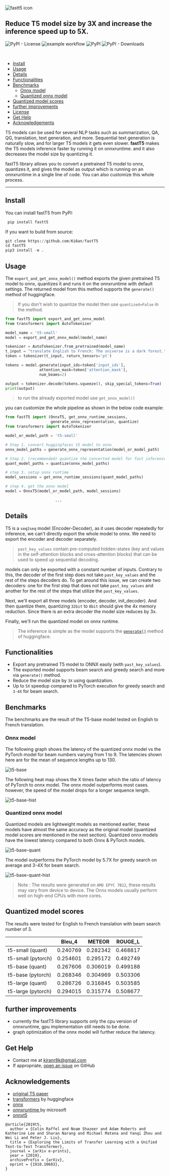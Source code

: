 ![fastt5 icon](data/fastT5.png)

## **Reduce T5 model size by 3X and increase the inference speed up to 5X.** 
 ![PyPI - License](https://img.shields.io/pypi/l/fastt5)   ![example workflow](https://github.com/ki6an/fastT5/actions/workflows/ci-workflow.yml/badge.svg) ![PyPI](https://img.shields.io/pypi/v/fastt5)  ![PyPI - Downloads](https://img.shields.io/pypi/dm/fastt5)

</br>
 

- [Install](#install)
- [Usage](#usage)
- [Details](#details)
- [Functionalities](#functionalities)
- [Benchmarks](#benchmarks)
  - [Onnx model](#onnx-model)
  - [Quantized onnx model](#quantized-onnx-model)
- [Quantized model scores](#quantized-model-scores)
- [further improvements](#further-improvements)
- [License](#license)
- [Get Help](#get-help)
- [Acknowledgements](#acknowledgements)


T5 models can be used for several NLP tasks such as summarization, QA, QG, translation, text generation, and more. Sequential text generation is naturally slow,  and for larger T5 models it gets even slower. **fastT5** makes the T5 models inference faster by running it on onnxruntime. and it also decreases the model size by quantizing it. 

fastT5 library allows you to convert a pretrained T5 model to onnx, quantizes it, and gives the model as output which is running on an onnxruntime in a single line of code. You can also customize this whole process.


---
## Install 
You can install fastT5 from PyPI:
```python
 pip install fastt5
```
If you want to build from source:
```python
git clone https://github.com/Ki6an/fastT5
cd fastT5
pip3 install -e .
```


## Usage 

The `export_and_get_onnx_model()` method exports the given pretrained T5 model to onnx, quantizes it and runs it on the onnxruntime with default settings. The returned model from this method supports the `generate()` method of huggingface.

>If you don't wish to quantize the model then use `quantized=False` in the method.

```python
from fastT5 import export_and_get_onnx_model
from transformers import AutoTokenizer

model_name = 't5-small'
model = export_and_get_onnx_model(model_name)

tokenizer = AutoTokenizer.from_pretrained(model_name)
t_input = "translate English to French: The universe is a dark forest."
token = tokenizer(t_input, return_tensors='pt')

tokens = model.generate(input_ids=token['input_ids'],
               attention_mask=token['attention_mask'],
               num_beams=2)

output = tokenizer.decode(tokens.squeeze(), skip_special_tokens=True)
print(output)
```
> to run the already exported model use `get_onnx_model()` 

you can customize the whole pipeline as shown in the below code example:

```python
from fastT5 import (OnnxT5, get_onnx_runtime_sessions,
                    generate_onnx_representation, quantize)
from transformers import AutoTokenizer

model_or_model_path = 't5-small'

# Step 1. convert huggingfaces t5 model to onnx
onnx_model_paths = generate_onnx_representation(model_or_model_path)

# Step 2. (recommended) quantize the converted model for fast inference and to reduce model size.
quant_model_paths = quantize(onnx_model_paths)

# step 3. setup onnx runtime
model_sessions = get_onnx_runtime_sessions(quant_model_paths)

# step 4. get the onnx model
model = OnnxT5(model_or_model_path, model_sessions)

                      ...
```

## Details 
T5 is a `seq2seq` model (Encoder-Decoder), as it uses decoder repeatedly for inference, we can't directly export the whole model to onnx. We need to export the encoder and decoder separately. 

> `past_key_values` contain pre-computed hidden-states (key and values in the self-attention blocks and cross-attention blocks) that can be used to speed up sequential decoding.

models can only be exported with a constant number of inputs. Contrary to this, the decoder of the first step does not take `past_key_values` and the rest of the steps decoders do. To get around this issue,  we can create two decoders: one for the first step that does not take `past_key_values` and another for the rest of the steps that utilize the `past_key_values`.

Next, we'll export all three models (encoder, decoder, init_decoder). And then quantize them, quantizing `32bit` to `8bit` should give the 4x memory reduction. Since there is an extra decoder the model size reduces by 3x. 

Finally, we'll run the quantized model on onnx runtime. 

>The inference is simple as the model supports the [`generate()`](https://huggingface.co/transformers/main_classes/model.html?highlight=generate#transformers.generation_utils.GenerationMixin.generate) method of huggingface.



## Functionalities

- Export any pretrained T5 model to ONNX easily (with `past_key_values`).
- The exported model supports beam search and greedy search and more via `generate()` method.
- Reduce the model size by `3X` using quantization.
- Up to `5X` speedup compared to PyTorch execution for greedy search and `3-4X`  for beam search.

## Benchmarks
The benchmarks are the result of the T5-base model tested on English to French translation.

### Onnx model
The following graph shows the latency of the quantized onnx model vs the PyTorch model for beam numbers varying from 1 to 9. The latencies shown here are for the mean of sequence lengths up to 130.

![t5-base](data/t5-base.png)

The following heat map shows the X times faster which the ratio of latency of PyTorch to onnx model.
The onnx model outperforms most cases. however, the speed of the model drops for a longer sequence length.


![t5-base-hist](data/t5_base_h.png)

### Quantized onnx model
Quantized models are lightweight models as mentioned earlier, these models have almost the same accuracy as the original model (quantized model scores are mentioned in the next section). Quantized onnx models have the lowest latency compared to both Onnx &  PyTorch models.


![t5-base-quant](data/t5-base-quant.png)
 
The model outperforms the PyTorch model by 5.7X for greedy search on average and 3-4X for beam search.


![t5-base-quant-hist](data/t5_base_quant_h.png)


> Note : The results were generated on `AMD EPYC 7B12`, these results may vary from device to device. The Onnx models usually perform well on high-end CPUs with more cores.

## Quantized model scores 
The results were tested for English to French translation with beam search number of 3.

|                    | Bleu_4   | METEOR   | ROUGE_L  |
| ------------------ | -------- | -------- | -------- |
| t5-small (quant)   | 0.240769 | 0.282342 | 0.468817 |
| t5-small (pytorch) | 0.254601 | 0.295172 | 0.492749 |
| t5-base (quant)    | 0.267606 | 0.306019 | 0.499188 |
| t5-base (pytorch)  | 0.268346 | 0.304969 | 0.503306 |
| t5-large (quant)   | 0.286726 | 0.316845 | 0.503585 |
| t5-large (pytorch) | 0.294015 | 0.315774 | 0.508677 |


## further improvements 
- currently the fastT5 library supports only the cpu version of onnxruntime, gpu implementation still needs to be done.
- graph optimization of the onnx model will further reduce the latency.



## Get Help
- Contact me at kiranr8k@gmail.com
- If appropriate, [open an issue](https://github.com/Ki6an/fastT5-draft/issues/new/choose) on GitHub


## Acknowledgements
- [original T5 paper](https://arxiv.org/pdf/1910.10683.pdf)
- [transformers](https://github.com/huggingface/transformers)  by huggingface
- [onnx](https://github.com/onnx/onnx)
- [onnxruntime ](https://github.com/microsoft/onnxruntime) by microsoft
- [onnxt5]()

```
@article{2019t5,
  author = {Colin Raffel and Noam Shazeer and Adam Roberts and Katherine Lee and Sharan Narang and Michael Matena and Yanqi Zhou and Wei Li and Peter J. Liu},
  title = {Exploring the Limits of Transfer Learning with a Unified Text-to-Text Transformer},
  journal = {arXiv e-prints},
  year = {2019},
  archivePrefix = {arXiv},
  eprint = {1910.10683},
}
```